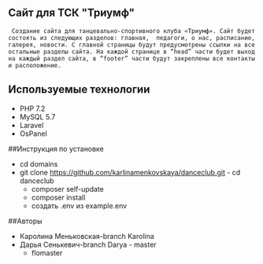 ## Сайт для ТСК "Триумф"
     Создание сайта для танцевально-спортивного клуба «Триумф». Сайт будет состоять из следующих разделов: главная,  педагоги, о нас, расписание, галерея, новости. С главной страницы будут предусмотрены ссылки на все остальные разделы сайта. На каждой странице в “head” части будет выход на каждый раздел сайта, в “footer” части будут закреплены все контакты и расположение.
## Используемые технологии
 - PHP 7.2
 - MySQL 5.7
 - Laravel
 - OsPanel
 
 ##Инструкция по установке
  - cd domains
   - git clone https://github.com/karlinamenkovskaya/danceclub.git
    - cd danceclub
	 - composer self-update
	  - composer install
	   - создать .env из example.env
	    
 
 
 ##Авторы
  - Каролина Меньковская-branch Karolina
   - Дарья Сенькевич-branch Darya
    - master
	 - flomaster
